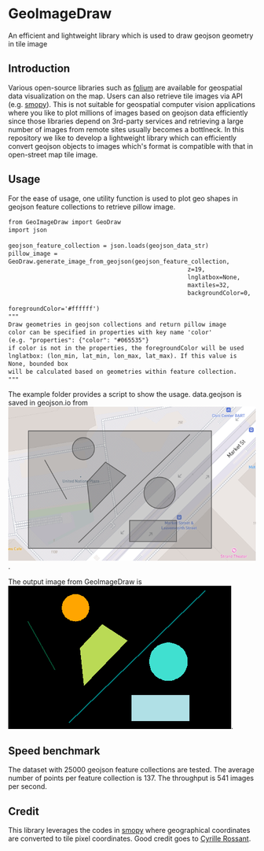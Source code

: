 # GeoImageDraw
An efficient and lightweight library which is used to draw geojson geometry in tile image 


Introduction
--
Various open-source libraries such as [folium](https://github.com/python-visualization/folium) are available for geospatial data visualization on the map.
Users can also retrieve tile images via API (e.g. [smopy](https://github.com/rossant/smopy)). This is not suitable for geospatial computer vision applications where you like to
plot millions of images based on geojson data efficiently since those libraries depend on 3rd-party services and retrieving a large number of images from remote sites usually becomes a bottlneck. In this repository we like to develop a lightweight library which can efficiently convert geojson objects to images which's format is compatible with that in open-street map tile image.

Usage
--
For the ease of usage, one utility function is used to plot geo shapes in geojson feature collections to retrieve pillow image.

```
from GeoImageDraw import GeoDraw
import json

geojson_feature_collection = json.loads(geojson_data_str)
pillow_image = GeoDraw.generate_image_from_geojson(geojson_feature_collection, 
                                                   z=19,
                                                   lnglatbox=None,
                                                   maxtiles=32,
                                                   backgroundColor=0,
                                                   foregroundColor='#ffffff')
"""
Draw geometries in geojson collections and return pillow image
color can be specified in properties with key name 'color' 
(e.g. "properties": {"color": "#065535"}
if color is not in the properties, the foregroundColor will be used
lnglatbox: (lon_min, lat_min, lon_max, lat_max). If this value is None, bounded box
will be calculated based on geometries within feature collection.
"""

```

The example folder provides a script to show the usage.  data.geojson is saved in geojson.io from ![SF_street](./examples/SF_street.png).

The output image from GeoImageDraw is ![geo_plot](./examples/geo_plot.png).

Speed benchmark
--
The dataset with 25000 geojson feature collections are tested. The average number of points per feature collection is 137. The throughput is 541 images per second.


Credit
--
This library leverages the codes in [smopy](https://github.com/rossant/smopy) where geographical coordinates are converted to tile pixel coordinates.
Good credit goes to [Cyrille Rossant](https://github.com/rossant).
